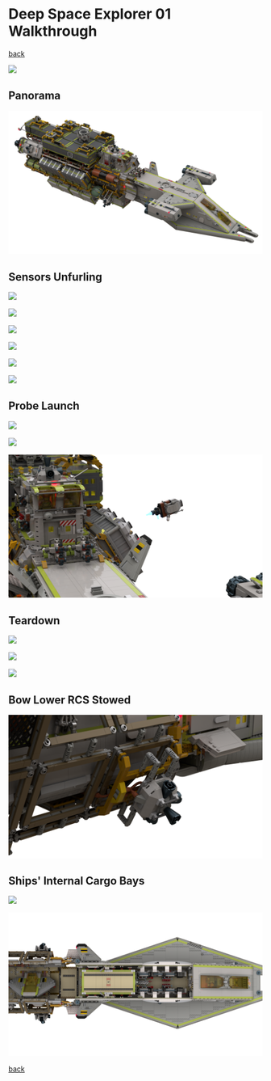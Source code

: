 # Deep Space Explorer 01 Walkthrough

[back](../README.md)

![](teardown-left-front.png)

## Panorama
![](dse-01_01.png)

## Sensors Unfurling 
![](dse-01_02.png)

<!--
Engine Antennas x2:
1. rotate out 45
2. rotate out 90
3. rotate out 135
4. rotate up 45

Petal Antenna:
1. arm negative -> 45, petal level
2. arm -> 90, petal level
3. petal opens
4. petal -> 45
5. base rotate 45

Radar x2:
1. arm -> 45
2. arm -> 90
3. radar -> 45
4. base rotate 45

Camera:
1. arm negative -> level, camera level
2. arm -> 45, camera level
3. camera arms straighten
4. camera -> 45
5. base rotate 45

Gas Collectors x2:
1. arm -> 27, collector level
2. arm -> 54, collector level
3. arm -> 81, collector level
4. arm -> 108, collector level
5. arm -> 135, collector level
-->
![](dse-01_03.png)

![](dse-01_04.png)

![](dse-01_05.png)

![](dse-01_06.png)

![](dse-01_07.png)

## Probe Launch
<!--
1. Zoom in
2. Ejection
3. Unfold and ignition
-->
![](dse-01_08.png)

![](dse-01_09.png)

![](dse-01_10.png)

## Teardown
<!--
1. Hide everything attached to top modules
2. Hide top modules
4. Hide all containers and adapters
-->
![](dse-01_11.png)

![](dse-01_12.png)

![](dse-01_13.png)

## Bow Lower RCS Stowed
![](dse-01_14.png)

## Ships' Internal Cargo Bays
![](dse-01_15.png)

![](dse-01_16.png)

[back](../README.md)